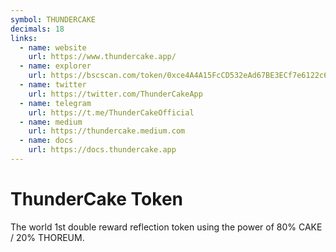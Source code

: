 ```yaml
---
symbol: THUNDERCAKE
decimals: 18
links:
  - name: website
    url: https://www.thundercake.app/
  - name: explorer
    url: https://bscscan.com/token/0xce4A4A15FcCD532eAd67BE3ECf7e6122c61D06bb
  - name: twitter
    url: https://twitter.com/ThunderCakeApp
  - name: telegram
    url: https://t.me/ThunderCakeOfficial
  - name: medium
    url: https://thundercake.medium.com
  - name: docs
    url: https://docs.thundercake.app
---
```


# ThunderCake Token

The world 1st double reward reflection token using the power of 80% CAKE / 20% THOREUM.
